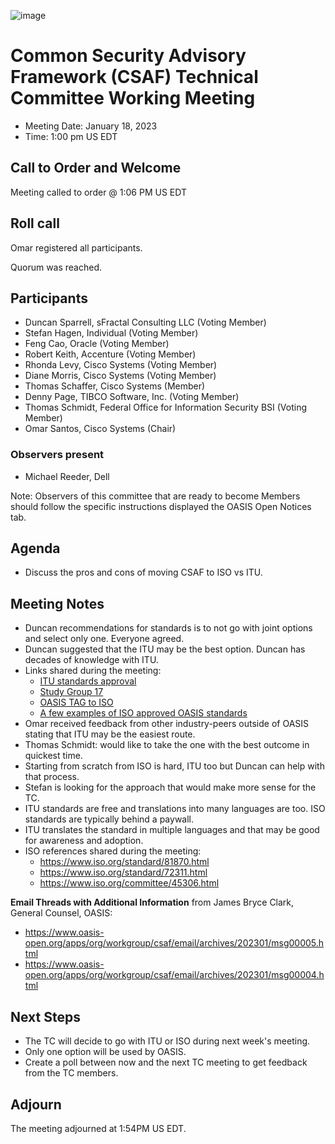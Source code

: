 ![image](https://user-images.githubusercontent.com/1690898/139102180-5c1e2583-14f1-4f58-ab2b-9e3807ed529c.png)

# Common Security Advisory Framework (CSAF) Technical Committee Working Meeting

- Meeting Date: January 18, 2023
- Time: 1:00 pm US EDT

## Call to Order and Welcome

Meeting called to order @ 1:06 PM US EDT

## Roll call

Omar registered all participants.  

Quorum was reached. 


## Participants

- Duncan Sparrell, sFractal Consulting LLC (Voting Member)
- Stefan Hagen, Individual (Voting Member)
- Feng Cao, Oracle (Voting Member)
- Robert Keith, Accenture (Voting Member)
- Rhonda Levy, Cisco Systems (Voting Member)
- Diane Morris, Cisco Systems (Voting Member)
- Thomas Schaffer, Cisco Systems (Member)
- Denny Page, TIBCO Software, Inc. (Voting Member)
- Thomas Schmidt, Federal Office for Information Security BSI (Voting Member)
- Omar Santos, Cisco Systems (Chair)


### Observers present

- Michael Reeder, Dell

Note: Observers of this committee that are ready to become Members should follow the specific instructions displayed the OASIS Open Notices tab.

## Agenda
- Discuss the pros and cons of moving CSAF to ISO vs ITU.

## Meeting Notes
- Duncan recommendations for standards is to not go with joint options and select only one. Everyone agreed.
- Duncan suggested that the ITU may be the best option. Duncan has decades of knowledge with ITU.   
- Links shared during the meeting:
  - [ITU standards approval](https://www.itu.int/en/ITU-T/about/Pages/approval.aspx)
  - [Study Group 17](https://www.itu.int/en/ITU-T/about/groups/Pages/sg17.aspx)
  - [OASIS TAG to ISO](https://www.oasis-open.org/tags/)
  - [A few examples of ISO approved OASIS standards](https://www.oasis-open.org/2020/08/03/iso-approves-oasis-ebms3-and-as4-as-international-standards-for-messaging/)
- Omar received feedback from other industry-peers outside of OASIS stating that ITU may be the easiest route. 
- Thomas Schmidt:  would like to take the one with the best outcome in quickest time.  
- Starting from scratch from ISO is hard, ITU too but Duncan can help with that process.  
- Stefan is looking for the approach that would make more sense for the TC.   
- ITU standards are free and translations into many languages are too. ISO standards are typically behind a paywall. 
- ITU translates the standard in multiple languages and that may be good for awareness and adoption.  
- ISO references shared during the meeting:
  - https://www.iso.org/standard/81870.html
  - https://www.iso.org/standard/72311.html
  - https://www.iso.org/committee/45306.html

**Email Threads with Additional Information** from James Bryce Clark, General Counsel, OASIS:
- https://www.oasis-open.org/apps/org/workgroup/csaf/email/archives/202301/msg00005.html
- https://www.oasis-open.org/apps/org/workgroup/csaf/email/archives/202301/msg00004.html

## Next Steps
- The TC will decide to go with ITU or ISO during next week's meeting.
- Only one option will be used by OASIS.   
- Create a poll between now and the next TC meeting to get feedback from the TC members.


## Adjourn
The meeting adjourned at 1:54PM US EDT.

   
